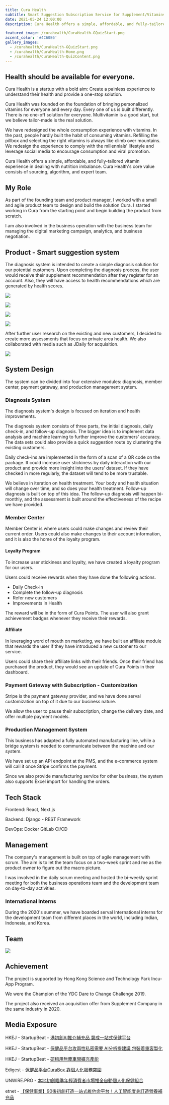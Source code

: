 ```yaml
---
title: Cura Health
subtitle: Smart Suggestion Subscription Service for Supplement/Vitamins.
date: 2021-05-24 12:00:00
description: Cura Health offers a simple, affordable, and fully-tailored vitamin experience in dealing with nutrition imbalance. Cura Health's core value consists of sourcing, algorithm, and expert team.

featured_image: /curahealth/CuraHealth-GQuizStart.png
accent_color: '#4C60E6'
gallery_images:
  - /curahealth/CuraHealth-GQuizStart.png
  - /curahealth/CuraHealth-Home.png
  - /curahealth/CuraHealth-QuizContent.png
---
```


## Health should be available for everyone.

Cura Health is a startup with a bold aim: Create a painless experience to understand their health and provide a one-stop solution. 

Cura Health was founded on the foundation of bringing personalized vitamins for everyone and every day. Every one of us is built differently. There is no one-off solution for everyone. Multivitamin is a good start, but we believe tailor-made is the real solution.

We have redesigned the whole consumption experience with vitamins. In the past, people hardly built the habit of consuming vitamins. Refilling the pillbox and selecting the right vitamins is always like climb over mountains. We redesign the experience to comply with the millennials' lifestyle and leverage social media to encourage consumption and viral promotion.

Cura Health offers a simple, affordable, and fully-tailored vitamin experience in dealing with nutrition imbalance. Cura Health's core value consists of sourcing, algorithm, and expert team.

## My Role

As part of the founding team and product manager, I worked with a small and agile product team to design and build the solution Cura. I started working in Cura from the starting point and begin building the product from scratch. 

I am also involved in the business operation with the business team for managing the digital marketing campaign, analytics, and business negotiation.


## Product - Smart suggestion system

The diagnosis system is intended to create a simple diagnosis solution for our potential customers. Upon completing the diagnosis process, the user would receive their supplement recommendation after they register for an account. Also, they will have access to health recommendations which are generated by health scores.

![](/images/projects/curahealth/CuraHealth-GQuizStart.png)

![](/images/projects/curahealth/CuraHealth-QuizContent.png)

![](/images/projects/curahealth/CuraHealth-quizresult.png)

![](/images/projects/curahealth/CuraHealth-Home.png)

After further user research on the existing and new customers, I decided to create more assessments that focus on private area health. We also collaborated with media such as JDaily for acquisition.

![](/images/projects/curahealth/CuraHealth-Consent.png)

## System Design

The system can be divided into four extensive modules: diagnosis, member center, payment gateway, and production management system.

### Diagnosis System

The diagnosis system's design is focused on iteration and health improvements.

The diagnosis system consists of three parts, the initial diagnosis, daily check-in, and follow-up diagnosis. The bigger idea is to implement data analysis and machine learning to further improve the customers' accuracy. The data sets could also provide a quick suggestion route by clustering the existing customers.

Daily check-ins are implemented in the form of a scan of a QR code on the package. It could increase user stickiness by daily interaction with our product and provide more insight into the users' dataset. If they have checked in more regularly, the dataset will tend to be more trustable.

We believe in iteration on health treatment. Your body and health situation will change over time, and so does your health treatment. Follow-up diagnosis is built on top of this idea. The follow-up diagnosis will happen bi-monthly, and the assessment is built around the effectiveness of the recipe we have provided.

### Member Center
Member Center is where users could make changes and review their current order. Users could also make changes to their account information, and it is also the home of the loyalty program.

#### Loyalty Program

To increase user stickiness and loyalty, we have created a loyalty program for our users. 

Users could receive rewards when they have done the following actions.

- Daily Check-in
- Complete the follow-up diagnosis
- Refer new customers
- Improvements in Health

The reward will be in the form of Cura Points. The user will also grant achievement badges whenever they receive their rewards.

#### Affiliate

In leveraging word of mouth on marketing, we have built an affiliate module that rewards the user if they have introduced a new customer to our service.

Users could share their affiliate links with their friends. Once their friend has purchased the product, they would see an update of Cura Points in their dashboard.

### Payment Gateway with Subscription - Customization

Stripe is the payment gateway provider, and we have done serval customization on top of it due to our business nature.

We allow the user to pause their subscription, change the delivery date, and offer multiple payment models.

### Production Management System

This business has adapted a fully automated manufacturing line, while a bridge system is needed to communicate between the machine and our system.

We have set up an API endpoint at the PMS, and the e-commerce system will call it once Stripe confirms the payment.

Since we also provide manufacturing service for other business, the system also supports Excel import for handling the orders.

## Tech Stack

Frontend: React, Next.js

Backend: Django - REST Framework

DevOps: Docker GitLab CI/CD

## Management

The company's management is built on top of agile management with scrum. The aim is to let the team focus on a two-week sprint and me as the product owner to figure out the macro picture.

I was involved in the daily scrum meeting and hosted the bi-weekly sprint meeting for both the business operations team and the development team on day-to-day activities.

### International Interns
During the 2020's summer, we have boarded serval International interns for the development team from different places in the world, including Indian, Indonesia, and Korea.

## Team

![](/images/projects/curahealth/cura_team.png)

## Achievement

The project is supported by Hong Kong Science and Technology Park Incu-App Program.

We were the Champion of the YDC Dare to Change Challenge 2019.

The project also received an acquisition offer from Supplement Company in the same industry in 2020.

## Media Exposure

HKEJ - StartupBeat - [ 港初創AI推介補充品 冀成一站式保健平台 ](http://startupbeat.hkej.com/?p=93101)

HKEJ - StartupBeat - [ 保健品平台攻兩性私密需要 AI分析提建議 包裝着重客製化 ](http://startupbeat.hkej.com/?p=101405)

HKEJ - StartupBeat - [ 研租用無塵車間擴充產能 ](http://startupbeat.hkej.com/?p=101412)

Edigest - [保健品平台CuraBox 靠個人化服務突圍](https://www.edigest.hk/%E8%81%B7%E5%A0%B4/%E4%BF%9D%E5%81%A5%E5%93%81-%E5%B9%B3%E5%8F%B0-curabox-%E5%80%8B%E4%BA%BA%E5%8C%96%E6%9C%8D%E5%8B%99-%E7%AA%81%E5%9C%8D-240546/)

UNWIRE.PRO - [本地初創瞄準年輕消費者市場推全自動個人化保健組合](https://unwire.pro/2021/04/28/curabox/startups/)

etnet - [【保健事業】90後初創打造一站式維他命平台！人工智能度身訂造營養補充品](http://www.etnet.com.hk/www/tc/lifestyle/digitalnewage/startupbusiness/70445)


